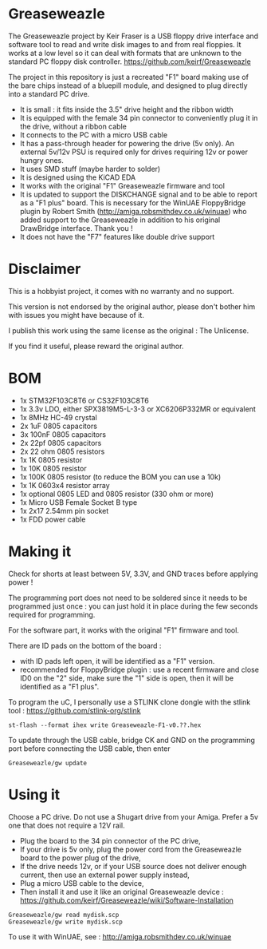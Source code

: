 # Greaseweazle
The Greaseweazle project by Keir Fraser is a USB floppy drive interface and software tool to read and write disk images to and from real floppies. It works at a low level so it can deal with formats that are unknown to the standard PC floppy disk controller.
https://github.com/keirf/Greaseweazle

The project in this repository is just a recreated "F1" board making use of the bare chips instead of a bluepill module, and designed to plug directly into a standard PC drive.
- It is small : it fits inside the 3.5" drive height and the ribbon width
- It is equipped with the female 34 pin connector to conveniently plug it in the drive, without a ribbon cable
- It connects to the PC with a micro USB cable
- It has a pass-through header for powering the drive (5v only). An external 5v/12v PSU is required only for drives requiring 12v or power hungry ones.
- It uses SMD stuff (maybe harder to solder)
- It is designed using the KiCAD EDA
- It works with the original "F1" Greaseweazle firmware and tool
- It is updated to support the DISKCHANGE signal and to be able to report as a "F1 plus" board. This is necessary for the WinUAE FloppyBridge plugin by Robert Smith (http://amiga.robsmithdev.co.uk/winuae) who added support to the Greaseweazle in addition to his original DrawBridge interface. Thank you !
- It does not have the "F7" features like double drive support


# Disclaimer
This is a hobbyist project, it comes with no warranty and no support.

This version is not endorsed by the original author, please don't bother him with issues you might have because of it.

I publish this work using the same license as the original : The Unlicense.

If you find it useful, please reward the original author.

# BOM
- 1x STM32F103C8T6 or CS32F103C8T6
- 1x 3.3v LDO, either SPX3819M5-L-3-3 or XC6206P332MR or equivalent
- 1x 8MHz HC-49 crystal
- 2x 1uF 0805 capacitors
- 3x 100nF 0805 capacitors
- 2x 22pf 0805 capacitors
- 2x 22 ohm 0805 resistors
- 1x 1K 0805 resistor
- 1x 10K 0805 resistor
- 1x 100K 0805 resistor (to reduce the BOM you can use a 10k)
- 1x 1K 0603x4 resistor array
- 1x optional 0805 LED and 0805 resistor (330 ohm or more)
- 1x Micro USB Female Socket B type
- 1x 2x17 2.54mm pin socket
- 1x FDD power cable

# Making it
Check for shorts at least between 5V, 3.3V, and GND traces before applying power !

The programming port does not need to be soldered since it needs to be programmed just once : you can just hold it in place during the few seconds required for programming.

For the software part, it works with the original "F1" firmware and tool.

There are ID pads on the bottom of the board :
- with ID pads left open, it will be identified as a "F1" version.
- recommended for FloppyBridge plugin : use a recent firmware and close ID0 on the "2" side, make sure the "1" side is open, then it will be identified as a "F1 plus".

To program the uC, I personally use a STLINK clone dongle with the stlink tool : https://github.com/stlink-org/stlink
```
st-flash --format ihex write Greaseweazle-F1-v0.??.hex
```
To update through the USB cable, bridge CK and GND on the programming port before connecting the USB cable, then enter
```
Greaseweazle/gw update
```

# Using it
Choose a PC drive. Do not use a Shugart drive from your Amiga. Prefer a 5v one that does not require a 12V rail.
- Plug the board to the 34 pin connector of the PC drive,
- If your drive is 5v only, plug the power cord from the Greaseweazle board to the power plug of the drive,
- If the drive needs 12v, or if your USB source does not deliver enough current, then use an external power supply instead,
- Plug a micro USB cable to the device,
- Then install it and use it like an original Greaseweazle device : https://github.com/keirf/Greaseweazle/wiki/Software-Installation
```
Greaseweazle/gw read mydisk.scp
Greaseweazle/gw write mydisk.scp
```

To use it with WinUAE, see : http://amiga.robsmithdev.co.uk/winuae

